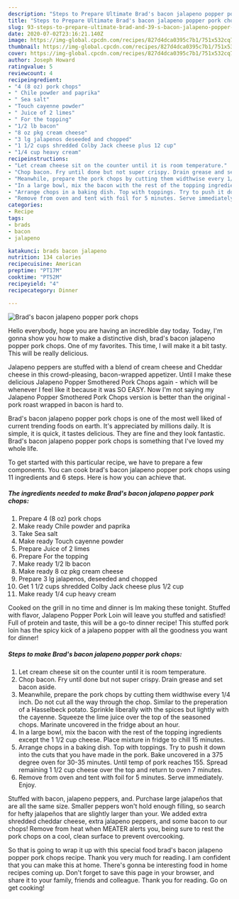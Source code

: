 ```yaml
---
description: "Steps to Prepare Ultimate Brad's bacon jalapeno popper pork chops"
title: "Steps to Prepare Ultimate Brad's bacon jalapeno popper pork chops"
slug: 93-steps-to-prepare-ultimate-brad-and-39-s-bacon-jalapeno-popper-pork-chops
date: 2020-07-02T23:16:21.140Z
image: https://img-global.cpcdn.com/recipes/827d4dca0395c7b1/751x532cq70/brads-bacon-jalapeno-popper-pork-chops-recipe-main-photo.jpg
thumbnail: https://img-global.cpcdn.com/recipes/827d4dca0395c7b1/751x532cq70/brads-bacon-jalapeno-popper-pork-chops-recipe-main-photo.jpg
cover: https://img-global.cpcdn.com/recipes/827d4dca0395c7b1/751x532cq70/brads-bacon-jalapeno-popper-pork-chops-recipe-main-photo.jpg
author: Joseph Howard
ratingvalue: 5
reviewcount: 4
recipeingredient:
- "4 (8 oz) pork chops"
- " Chile powder and paprika"
- " Sea salt"
- "Touch cayenne powder"
- " Juice of 2 limes"
- " For the topping"
- "1/2 lb bacon"
- "8 oz pkg cream cheese"
- "3 lg jalapenos deseeded and chopped"
- "1 1/2 cups shredded Colby Jack cheese plus 12 cup"
- "1/4 cup heavy cream"
recipeinstructions:
- "Let cream cheese sit on the counter until it is room temperature."
- "Chop bacon. Fry until done but not super crispy. Drain grease and set bacon aside."
- "Meanwhile, prepare the pork chops by cutting them widthwise every 1/4 inch. Do not cut all the way through the chop. Similar to the preperation of a Hasselbeck potato. Sprinkle liberally with the spices but lightly with the cayenne. Squeeze the lime juice over the top of the seasoned chops. Marinate uncovered in the fridge about an hour."
- "In a large bowl, mix the bacon with the rest of the topping ingredients except the 1 1/2 cup cheese. Place mixture in fridge to chill 15 minutes."
- "Arrange chops in a baking dish. Top with toppings. Try to push it down into the cuts that you have made in the pork. Bake uncovered in a 375 degree oven for 30-35 minutes. Until temp of pork reaches 155. Spread remaining 1 1/2 cup cheese over the top and return to oven 7 minutes."
- "Remove from oven and tent with foil for 5 minutes. Serve immediately. Enjoy."
categories:
- Recipe
tags:
- brads
- bacon
- jalapeno

katakunci: brads bacon jalapeno 
nutrition: 134 calories
recipecuisine: American
preptime: "PT17M"
cooktime: "PT52M"
recipeyield: "4"
recipecategory: Dinner

---
```



![Brad&#39;s bacon jalapeno popper pork chops](https://img-global.cpcdn.com/recipes/827d4dca0395c7b1/751x532cq70/brads-bacon-jalapeno-popper-pork-chops-recipe-main-photo.jpg)

Hello everybody, hope you are having an incredible day today. Today, I'm gonna show you how to make a distinctive dish, brad&#39;s bacon jalapeno popper pork chops. One of my favorites. This time, I will make it a bit tasty. This will be really delicious.

Jalapeno peppers are stuffed with a blend of cream cheese and Cheddar cheese in this crowd-pleasing, bacon-wrapped appetizer. Until I make these delicious Jalapeno Popper Smothered Pork Chops again - which will be whenever I feel like it because it was SO EASY. Now I&#39;m not saying my Jalapeno Popper Smothered Pork Chops version is better than the original - pork roast wrapped in bacon is hard to.

Brad&#39;s bacon jalapeno popper pork chops is one of the most well liked of current trending foods on earth. It's appreciated by millions daily. It is simple, it is quick, it tastes delicious. They are fine and they look fantastic. Brad&#39;s bacon jalapeno popper pork chops is something that I've loved my whole life.


To get started with this particular recipe, we have to prepare a few components. You can cook brad&#39;s bacon jalapeno popper pork chops using 11 ingredients and 6 steps. Here is how you can achieve that.

<!--inarticleads1-->

##### The ingredients needed to make Brad&#39;s bacon jalapeno popper pork chops:

1. Prepare 4 (8 oz) pork chops
1. Make ready  Chile powder and paprika
1. Take  Sea salt
1. Make ready Touch cayenne powder
1. Prepare  Juice of 2 limes
1. Prepare  For the topping
1. Make ready 1/2 lb bacon
1. Make ready 8 oz pkg cream cheese
1. Prepare 3 lg jalapenos, deseeded and chopped
1. Get 1 1/2 cups shredded Colby Jack cheese plus 1/2 cup
1. Make ready 1/4 cup heavy cream


Cooked on the grill in no time and dinner is Im making these tonight. Stuffed with flavor, Jalapeno Popper Pork Loin will leave you stuffed and satisfied! Full of protein and taste, this will be a go-to dinner recipe! This stuffed pork loin has the spicy kick of a jalapeno popper with all the goodness you want for dinner! 

<!--inarticleads2-->

##### Steps to make Brad&#39;s bacon jalapeno popper pork chops:

1. Let cream cheese sit on the counter until it is room temperature.
1. Chop bacon. Fry until done but not super crispy. Drain grease and set bacon aside.
1. Meanwhile, prepare the pork chops by cutting them widthwise every 1/4 inch. Do not cut all the way through the chop. Similar to the preperation of a Hasselbeck potato. Sprinkle liberally with the spices but lightly with the cayenne. Squeeze the lime juice over the top of the seasoned chops. Marinate uncovered in the fridge about an hour.
1. In a large bowl, mix the bacon with the rest of the topping ingredients except the 1 1/2 cup cheese. Place mixture in fridge to chill 15 minutes.
1. Arrange chops in a baking dish. Top with toppings. Try to push it down into the cuts that you have made in the pork. Bake uncovered in a 375 degree oven for 30-35 minutes. Until temp of pork reaches 155. Spread remaining 1 1/2 cup cheese over the top and return to oven 7 minutes.
1. Remove from oven and tent with foil for 5 minutes. Serve immediately. Enjoy.


Stuffed with bacon, jalapeno peppers, and. Purchase large jalapeños that are all the same size. Smaller peppers won&#39;t hold enough filling, so search for hefty jalapeños that are slightly larger than your. We added extra shredded cheddar cheese, extra jalapeno peppers, and some bacon to our chops! Remove from heat when MEATER alerts you, being sure to rest the pork chops on a cool, clean surface to prevent overcooking. 

So that is going to wrap it up with this special food brad&#39;s bacon jalapeno popper pork chops recipe. Thank you very much for reading. I am confident that you can make this at home. There's gonna be interesting food in home recipes coming up. Don't forget to save this page in your browser, and share it to your family, friends and colleague. Thank you for reading. Go on get cooking!
